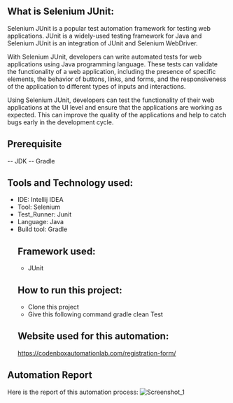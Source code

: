 ## What is Selenium JUnit:
Selenium JUnit is a popular test automation framework for testing web applications. JUnit is a widely-used testing framework for Java and Selenium JUnit is an integration of JUnit and Selenium WebDriver.

With Selenium JUnit, developers can write automated tests for web applications using Java programming language. These tests can validate the functionality of a web application, including the presence of specific elements, the behavior of buttons, links, and forms, and the responsiveness of the application to different types of inputs and interactions.

Using Selenium JUnit, developers can test the functionality of their web applications at the UI level and ensure that the applications are working as expected. This can improve the quality of the applications and help to catch bugs early in the development cycle.
## Prerequisite
-- JDK
-- Gradle
## Tools and Technology used:
- IDE: Intellij IDEA
- Tool: Selenium
- Test_Runner: Junit
- Language: Java
- Build tool: Gradle
  ## Framework used:
  - JUnit
  ## How to run this project:
  - Clone this project
  - Give this following command gradle clean Test
  ## Website used for this automation:
  https://codenboxautomationlab.com/registration-form/ 
## Automation Report
Here is the report of this automation process:
![Screenshot_1](https://github.com/user-attachments/assets/03d41692-c250-4cb3-b589-a9179a499cdd)

